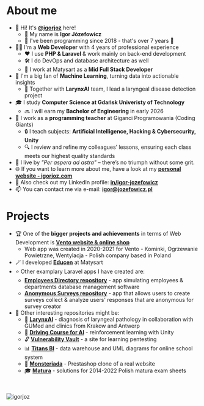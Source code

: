 # About me
- 👋 Hi! It's [**@igorjoz**](https://github.com/igorjoz) here!
  - 🪪 My name is **Igor Józefowicz**
  - 🎉 I've been programming since 2018 - that's over 7 years 🎉
- 👨‍💻 I'm a **Web Developer** with 4 years of professional experience
  - ❤️ I use **PHP & Laravel** & work mainly on back-end development
  - 🛠️ I do DevOps and database architecture as well
  - 💼 I work at Matysart as a **Mid Full Stack Developer**
- 🤖 I'm a big fan of **Machine Learning**, turning data into actionable insights
  - 🏥 Together with **LarynxAI** team, I lead a laryngeal disease detection project
- 🎓 I study **Computer Science at Gdańsk Univeristy of Technology**
  - 🔜 I will earn my **Bachelor of Engineering** in early 2026
- 💼 I work as a **programming teacher** at Giganci Programowania (Coding Giants)
  - 🔒 I teach subjects: **Artificial Intelligence, Hacking & Cybersecurity, Unity**
  - 🔍 I review and refine my colleagues’ lessons, ensuring each class meets our highest quality standards
- 💫 I live by *"Per aspera ad astra"* – there’s no triumph without some grit.
- 🌐 If you want to learn more about me, have a look at my [**personal website - igorjoz.com**](https://igorjoz.com/)
- 🔗 Also check out my LinkedIn profile: [**in/igor-jozefowicz**](https://www.linkedin.com/in/igor-jozefowicz/)
- 📫 You can contact me via e-mail: [**igor@jozefowicz.pl**](mailto:igor@jozefowicz.pl)

# Projects
- 🏆 One of the **bigger projects and achievements** in terms of Web Development is [**Vento website & online shop**](https://www.e-kominki.com/)
  - Web app was created in 2020-2021 for Vento - Kominki, Ogrzewanie Powietrzne, Wentylacja - Polish company based in Poland
- 🪄 I developed [**Educen**](https://educen.pl/) at Matysart
- ⭐ Other examplary Laravel apps I have created are:
  - [**Employees Directory repository**](https://github.com/igorjoz/employees_directory) - app simulating employees & departments database management software
  - [**Anonymous Surveys repository**](https://github.com/igorjoz/anon-surv) - app that allows users to create surveys collect & analyze users' responses that are anonymous for survey creator
- 🎯 Other interesting repositories might be:
  - 🚀 [**LarynxAI**](https://github.com/LarynxAI) - diagnosis of laryngeal pathology in collaboration with GUMed and clinics from Krakow and Antwerp
  - 🏁 [**Driving Course for AI**](https://github.com/igorjoz/driving-course-for-ai) - reinforcement learning with Unity
  - 🔓 [**Vulnerability Vault**](https://igorjozefowicz.com/) - a site for learning pentesting
  - 📊 [**Titans BI**](https://github.com/igorjoz/tytani-bi-online-school-system) - data warehouse and UML diagrams for online school system
  - 🛒 [**Monsteriada**](https://github.com/igorjoz/monsteriada-prestashop-clone) - Prestashop clone of a real website
  - 🎓 [**Matura**](https://github.com/igorjoz/matura) - solutions for 2014-2022 Polish matura exam sheets

<br>

<p align="left"> <img src="https://komarev.com/ghpvc/?username=igorjoz&label=Profile%20views&color=000000" alt="igorjoz" /> </p>
<!---
igorjoz/igorjoz is a ✨ special ✨ repository because its README.md (this file) appears on your GitHub profile.
You can click the Preview link to take a look at your changes.
👏🤝🤝✨🎉🎆🎇🎯📌📍⛳
🥇🥈🥉🏅🎖️🏆🪄♥️📣🔔⭐🌟⚡🔥💫💥💯‼️❗
🥇🏅🏆🎖🪙
☑️🔳⬛
💽
🌱🎓🎯
👀
🔥
--->
